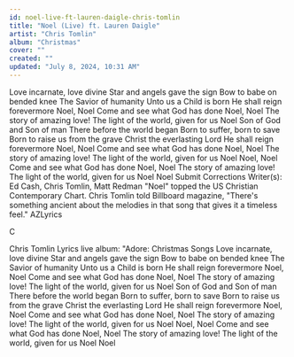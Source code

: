 ```yaml
---
id: noel-live-ft-lauren-daigle-chris-tomlin
title: "Noel (Live) ft. Lauren Daigle"
artist: "Chris Tomlin"
album: "Christmas"
cover: ""
created: ""
updated: "July 8, 2024, 10:31 AM"
---
```


Love incarnate, love divine
Star and angels gave the sign
Bow to babe on bended knee
The Savior of humanity
Unto us a Child is born
He shall reign forevermore
Noel, Noel
Come and see what God has done
Noel, Noel
The story of amazing love!
The light of the world, given for us
Noel
Son of God and Son of man
There before the world began
Born to suffer, born to save
Born to raise us from the grave
Christ the everlasting Lord
He shall reign forevermore
Noel, Noel
Come and see what God has done
Noel, Noel
The story of amazing love!
The light of the world, given for us
Noel
Noel, Noel
Come and see what God has done
Noel, Noel
The story of amazing love!
The light of the world, given for us
Noel
Noel
 Submit Corrections
Writer(s): Ed Cash, Chris Tomlin, Matt Redman 
"Noel" topped the US Christian Contemporary Chart.
Chris Tomlin told Billboard magazine, "There's something ancient about the melodies in that song that gives it a timeless feel."
AZLyrics
 
C
 
Chris Tomlin Lyrics
live album: "Adore: Christmas Songs
Love incarnate, love divine
Star and angels gave the sign
Bow to babe on bended knee
The Savior of humanity
Unto us a Child is born
He shall reign forevermore
Noel, Noel
Come and see what God has done
Noel, Noel
The story of amazing love!
The light of the world, given for us
Noel
Son of God and Son of man
There before the world began
Born to suffer, born to save
Born to raise us from the grave
Christ the everlasting Lord
He shall reign forevermore
Noel, Noel
Come and see what God has done
Noel, Noel
The story of amazing love!
The light of the world, given for us
Noel
Noel, Noel
Come and see what God has done
Noel, Noel
The story of amazing love!
The light of the world, given for us
Noel
Noel